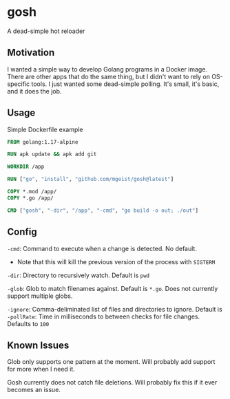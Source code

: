 # gosh
A dead-simple hot reloader

## Motivation
I wanted a simple way to develop Golang programs in a Docker image. There are other apps that do the same thing, but I didn't want to rely on OS-specific tools. I just wanted some dead-simple polling. It's small, it's basic, and it does the job.

## Usage

Simple Dockerfile example
```dockerfile
FROM golang:1.17-alpine

RUN apk update && apk add git

WORKDIR /app

RUN ["go", "install", "github.com/mgeist/gosh@latest"]

COPY *.mod /app/
COPY *.go /app/

CMD ["gosh", "-dir", "/app", "-cmd", "go build -o out; ./out"]
```

## Config

`-cmd`: Command to execute when a change is detected. No default.
 - Note that this will kill the previous version of the process with `SIGTERM`

`-dir`: Directory to recursively watch. Default is `pwd`

`-glob`: Glob to match filenames against. Default is `*.go`. Does not currently support multiple globs.

`-ignore`: Comma-deliminated list of files and directories to ignore. Default is `-pollRate`: Time in milliseconds to between checks for file changes. Defaults to `100`

## Known Issues

Glob only supports one pattern at the moment. Will probably add support for more when I need it.

Gosh currently does not catch file deletions. Will probably fix this if it ever becomes an issue.
